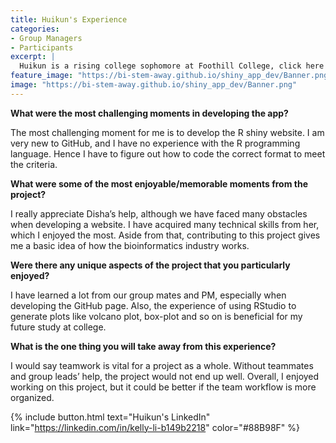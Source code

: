 ```yaml
---
title: Huikun's Experience
categories:
- Group Managers
- Participants
excerpt: |
  Huikun is a rising college sophomore at Foothill College, click here to learn more about her experience as a group manager and participant in this project.|
feature_image: "https://bi-stem-away.github.io/shiny_app_dev/Banner.png"
image: "https://bi-stem-away.github.io/shiny_app_dev/Banner.png"
---
```


**What were the most challenging moments in developing the app?**

The most challenging moment for me is to develop the R shiny website. I am very new to GitHub, and I have no experience with the R programming language. Hence I have to figure out how to code the correct format to meet the criteria. 

**What were some of the most enjoyable/memorable moments from the project?**

I really appreciate Disha’s help, although we have faced many obstacles when developing a website. I have acquired many technical skills from her, which I enjoyed the most. Aside from that, contributing to this project gives me a basic idea of how the bioinformatics industry works.

**Were there any unique aspects of the project that you particularly enjoyed?**

I have learned a lot from our group mates and PM, especially when developing the GitHub page. Also, the experience of using RStudio to generate plots like volcano plot, box-plot and so on is beneficial for my future study at college.

**What is the one thing you will take away from this experience?**

I would say teamwork is vital for a project as a whole. Without teammates and group leads’ help, the project would not end up well. Overall, I enjoyed working on this project, but it could be better if the team workflow is more organized.

{% include button.html text="Huikun's LinkedIn" link="https://linkedin.com/in/kelly-li-b149b2218" color="#88B98F" %} 
